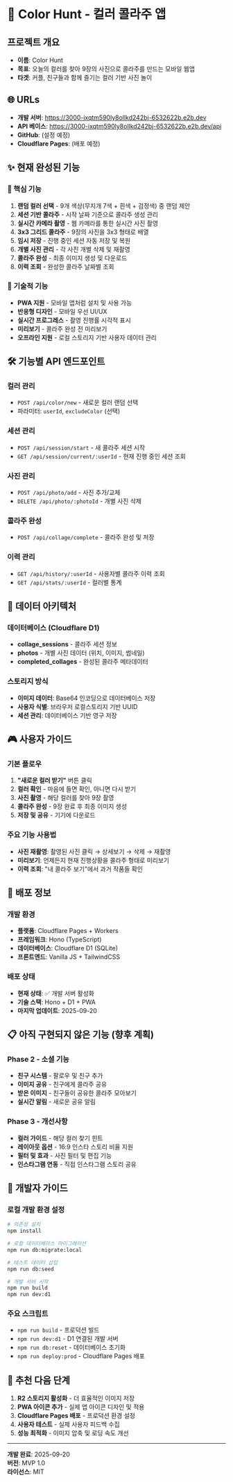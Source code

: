 # 🎨 Color Hunt - 컬러 콜라주 앱

## 프로젝트 개요
- **이름**: Color Hunt
- **목표**: 오늘의 컬러를 찾아 9장의 사진으로 콜라주를 만드는 모바일 웹앱
- **타겟**: 커플, 친구들과 함께 즐기는 컬러 기반 사진 놀이

## 🌐 URLs
- **개발 서버**: https://3000-ixqtm590ly8ollkd242bj-6532622b.e2b.dev
- **API 베이스**: https://3000-ixqtm590ly8ollkd242bj-6532622b.e2b.dev/api
- **GitHub**: (설정 예정)
- **Cloudflare Pages**: (배포 예정)

## ✨ 현재 완성된 기능

### 🎯 핵심 기능
1. **랜덤 컬러 선택** - 9개 색상(무지개 7색 + 흰색 + 검정색) 중 랜덤 제안
2. **세션 기반 콜라주** - 시작 날짜 기준으로 콜라주 생성 관리
3. **실시간 카메라 촬영** - 웹 카메라를 통한 실시간 사진 촬영
4. **3x3 그리드 콜라주** - 9장의 사진을 3x3 형태로 배열
5. **임시 저장** - 진행 중인 세션 자동 저장 및 복원
6. **개별 사진 관리** - 각 사진 개별 삭제 및 재촬영
7. **콜라주 완성** - 최종 이미지 생성 및 다운로드
8. **이력 조회** - 완성한 콜라주 날짜별 조회

### 🔧 기술적 기능
- **PWA 지원** - 모바일 앱처럼 설치 및 사용 가능
- **반응형 디자인** - 모바일 우선 UI/UX
- **실시간 프로그레스** - 촬영 진행률 시각적 표시
- **미리보기** - 콜라주 완성 전 미리보기
- **오프라인 지원** - 로컬 스토리지 기반 사용자 데이터 관리

## 🛠 기능별 API 엔드포인트

### 컬러 관리
- `POST /api/color/new` - 새로운 컬러 랜덤 선택
- 파라미터: `userId`, `excludeColor` (선택)

### 세션 관리  
- `POST /api/session/start` - 새 콜라주 세션 시작
- `GET /api/session/current/:userId` - 현재 진행 중인 세션 조회

### 사진 관리
- `POST /api/photo/add` - 사진 추가/교체
- `DELETE /api/photo/:photoId` - 개별 사진 삭제

### 콜라주 완성
- `POST /api/collage/complete` - 콜라주 완성 및 저장

### 이력 관리
- `GET /api/history/:userId` - 사용자별 콜라주 이력 조회
- `GET /api/stats/:userId` - 컬러별 통계

## 💾 데이터 아키텍처

### 데이터베이스 (Cloudflare D1)
- **collage_sessions** - 콜라주 세션 정보
- **photos** - 개별 사진 데이터 (위치, 이미지, 썸네일)
- **completed_collages** - 완성된 콜라주 메타데이터

### 스토리지 방식
- **이미지 데이터**: Base64 인코딩으로 데이터베이스 저장
- **사용자 식별**: 브라우저 로컬스토리지 기반 UUID
- **세션 관리**: 데이터베이스 기반 영구 저장

## 🎮 사용자 가이드

### 기본 플로우
1. **"새로운 컬러 받기"** 버튼 클릭
2. **컬러 확인** - 마음에 들면 확인, 아니면 다시 받기
3. **사진 촬영** - 해당 컬러를 찾아 9장 촬영
4. **콜라주 완성** - 9장 완료 후 최종 이미지 생성
5. **저장 및 공유** - 기기에 다운로드

### 주요 기능 사용법
- **사진 재촬영**: 촬영된 사진 클릭 → 상세보기 → 삭제 → 재촬영
- **미리보기**: 언제든지 현재 진행상황을 콜라주 형태로 미리보기
- **이력 조회**: "내 콜라주 보기"에서 과거 작품들 확인

## 🚀 배포 정보

### 개발 환경
- **플랫폼**: Cloudflare Pages + Workers
- **프레임워크**: Hono (TypeScript)
- **데이터베이스**: Cloudflare D1 (SQLite)
- **프론트엔드**: Vanilla JS + TailwindCSS

### 배포 상태
- **현재 상태**: ✅ 개발 서버 활성화
- **기술 스택**: Hono + D1 + PWA
- **마지막 업데이트**: 2025-09-20

## 📋 아직 구현되지 않은 기능 (향후 계획)

### Phase 2 - 소셜 기능
- **친구 시스템** - 팔로우 및 친구 추가
- **이미지 공유** - 친구에게 콜라주 공유
- **받은 이미지** - 친구들이 공유한 콜라주 모아보기
- **실시간 알림** - 새로운 공유 알림

### Phase 3 - 개선사항
- **컬러 가이드** - 해당 컬러 찾기 힌트
- **레이아웃 옵션** - 16:9 인스타 스토리 비율 지원
- **필터 및 효과** - 사진 필터 및 편집 기능
- **인스타그램 연동** - 직접 인스타그램 스토리 공유

## 🔧 개발자 가이드

### 로컬 개발 환경 설정
```bash
# 의존성 설치
npm install

# 로컬 데이터베이스 마이그레이션
npm run db:migrate:local

# 테스트 데이터 삽입
npm run db:seed

# 개발 서버 시작
npm run build
npm run dev:d1
```

### 주요 스크립트
- `npm run build` - 프로덕션 빌드
- `npm run dev:d1` - D1 연결된 개발 서버
- `npm run db:reset` - 데이터베이스 초기화
- `npm run deploy:prod` - Cloudflare Pages 배포

## 🎯 추천 다음 단계

1. **R2 스토리지 활성화** - 더 효율적인 이미지 저장
2. **PWA 아이콘 추가** - 실제 앱 아이콘 디자인 및 적용
3. **Cloudflare Pages 배포** - 프로덕션 환경 설정
4. **사용자 테스트** - 실제 사용자 피드백 수집
5. **성능 최적화** - 이미지 압축 및 로딩 속도 개선

---

**개발 완료**: 2025-09-20  
**버전**: MVP 1.0  
**라이선스**: MIT